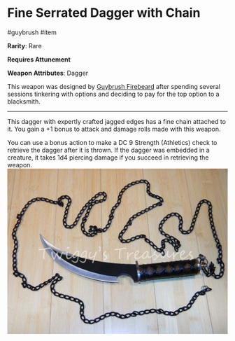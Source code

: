 # Fine Serrated Dagger with Chain

\#guybrush #item 

**Rarity**: Rare

**Requires Attunement**

**Weapon Attributes**: Dagger

This weapon was designed by [Guybrush Firebeard](https://kanka.io/en/campaign/2545/characters/142479) after spending several sessions tinkering with options and deciding to pay for the top option to a blacksmith.

---

This dagger with expertly crafted jagged edges has a fine chain attached to it. You gain a +1 bonus to attack and damage rolls made with this weapon.

You can use a bonus action to make a DC 9 Strength (Athletics) check to retrieve the dagger after it is thrown. If the dagger was embedded in a creature, it takes 1d4 piercing damage if you succeed in retrieving the weapon.![5e656b2601752_shinobi-ninja-dagger-with-chain-5.jpg.jpg](..\Images\5e656b2601752_shinobi-ninja-dagger-with-chain-5.jpg.jpg)

